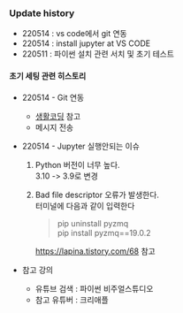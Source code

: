 ### **Update history**
- 220514 : vs code에서 git 연동
- 220514 : install jupyter at VS CODE
- 220511 : 파이썬 설치 관련 서치 및 초기 테스트

#### 초기 세팅 관련 히스토리
- 220514 - Git 연동
    - [생활코딩](https://www.youtube.com/playlist?list=PLuHgQVnccGMAQvSVKdXFiOo51HUD8iQQm) 참고
    - 메시지 전송
    
- 220514 - Jupyter 실행안되는 이슈
    1. Python 버전이 너무 높다.
        \
        3.10 -> 3.9로 변경
    2. Bad file descriptor 오류가 발생한다.
        \
        터미널에 다음과 같이 입력한다
        > pip uninstall pyzmq
        \
        > pip install pyzmq==19.0.2
        
        https://lapina.tistory.com/68 참고

- 참고 강의
    - 유튜브 검색 : 파이썬 비주얼스튜디오
    - 참고 유튜버 : 크리애플